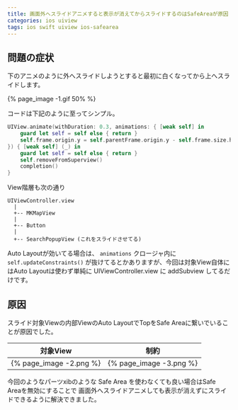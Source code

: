 ```yaml
---
title: 画面外へスライドアニメすると表示が消えてからスライドするのはSafeAreaが原因
categories: ios uiview
tags: ios swift uiview ios-safearea
---
```


## 問題の症状
下のアニメのように外へスライドしようとすると最初に白くなってから上へスライドします。

{% page_image -1.gif 50% %}

コードは下記のように至ってシンプル。

```swift
UIView.animate(withDuration: 0.3, animations: { [weak self] in
    guard let self = self else { return }
    self.frame.origin.y = self.parentFrame.origin.y - self.frame.size.height
}) { [weak self] (_) in
    guard let self = self else { return }
    self.removeFromSuperview()
    completion()
}
```

View階層も次の通り
```
UIViewController.view
  |
  +-- MKMapView
  |
  +-- Button
  |
  +-- SearchPopupView (これをスライドさせてる)
```

Auto Layoutが効いてる場合は、 `animations` クロージャ内に `self.updateConstraints()` が抜けてるとかありますが、今回は対象View自体にはAuto Layoutは使わず単純に UIViewController.view に addSubview してるだけです。

## 原因

スライド対象Viewの内部ViewのAuto LayoutでTopをSafe Areaに繋いでいることが原因でした。

|対象View|制約|
|---|---|
|{% page_image -2.png %}|{% page_image -3.png %}|

今回のようなパーツxibのような Safe Area を使わなくても良い場合はSafe Areaを無効にすることで
画面外へスライドアニメしても表示が消えずにスライドできるように解決できました。
